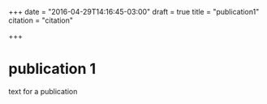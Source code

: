 +++
date = "2016-04-29T14:16:45-03:00"
draft = true
title = "publication1"
citation = "citation"

+++

# publication 1

text for a publication
